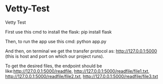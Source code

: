 # Vetty-Test
Vetty Test


First use this cmd to install the flask:  pip install flask

Then, to run the app use this cmd: python app.py

And then, on terminal we get the transfer protocol as: http://127.0.0.1:5000 (this is host and port on which our project runs).

To get the desired files, the endpoint should be like:http://127.0.0.1:5000/readfile,    http://127.0.0.1:5000/readfile/file1.txt,    http://127.0.0.1:5000/readfile/file2.txt,     http://127.0.0.1:5000/readfile/file3.txt
